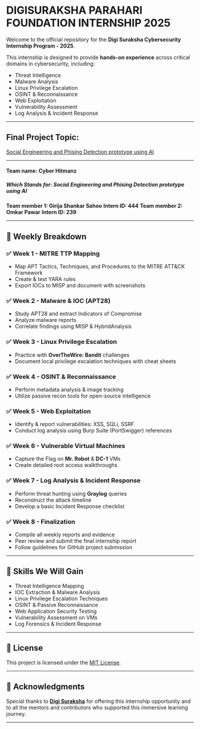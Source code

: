 # DIGISURAKSHA PARAHARI FOUNDATION INTERNSHIP 2025

Welcome to the official repository for the **Digi Suraksha Cybersecurity Internship Program - 2025**.

This internship is designed to provide **hands-on experience** across critical domains in cybersecurity, including:

* Threat Intelligence
* Malware Analysis
* Linux Privilege Escalation
* OSINT & Reconnaissance
* Web Exploitation
* Vulnerability Assessment
* Log Analysis & Incident Response

---

## Final Project Topic:

[Social Engineering and Phising Detection prototype using AI](https://github.com/GirijaShankar69/Cybersecurity-Internship-Program-2025/tree/4fca53291a6b7cebbebb2a319c975d0274b17f67/Projects/AI%20in%20social%20engineering%20and%20phishing%20campaigns)

---

#### Team name: Cyber Hitmanz
##### Which Stands for: Social Engineering and Phising Detection prototype using AI

**Team member 1: Girija Shankar Sahoo**
**Intern ID: 444**
**Team member 2: Omkar Pawar**
**Intern ID: 239**


---




## 📅 Weekly Breakdown

### ✅ Week 1 - MITRE TTP Mapping

* Map APT Tactics, Techniques, and Procedures to the MITRE ATT\&CK Framework
* Create & test YARA rules
* Export IOCs to MISP and document with screenshots

### ✅ Week 2 - Malware & IOC (APT28)

* Study APT28 and extract Indicators of Compromise
* Analyze malware reports
* Correlate findings using MISP & HybridAnalysis

### ✅ Week 3 - Linux Privilege Escalation

* Practice with **OverTheWire: Bandit** challenges
* Document local privilege escalation techniques with cheat sheets

### ✅ Week 4 - OSINT & Reconnaissance

* Perform metadata analysis & image tracking
* Utilize passive recon tools for open-source intelligence

### ✅ Week 5 - Web Exploitation

* Identify & report vulnerabilities: XSS, SQLi, SSRF
* Conduct log analysis using Burp Suite (PortSwigger) references

### ✅ Week 6 - Vulnerable Virtual Machines

* Capture the Flag on **Mr. Robot** & **DC-1** VMs
* Create detailed root access walkthroughs

### ✅ Week 7 - Log Analysis & Incident Response

* Perform threat hunting using **Graylog** queries
* Reconstruct the attack timeline
* Develop a basic Incident Response checklist

### ✅ Week 8 - Finalization

* Compile all weekly reports and evidence
* Peer review and submit the final internship report
* Follow guidelines for GitHub project submission

---

## 🧠 Skills We Will Gain

* Threat Intelligence Mapping
* IOC Extraction & Malware Analysis
* Linux Privilege Escalation Techniques
* OSINT & Passive Reconnaissance
* Web Application Security Testing
* Vulnerability Assessment on VMs
* Log Forensics & Incident Response

---

## 📄 License

This project is licensed under the [MIT License](https://github.com/GirijaShankar69/Cybersecurity-Internship-Program-2025/blob/main/LICENSE).

---

## 🙏 Acknowledgments

Special thanks to [**Digi Suraksha**](https://www.linkedin.com/company/digisuraksha-parhari-foundation) for offering this internship opportunity and to all the mentors and contributors who supported this immersive learning journey.

---


